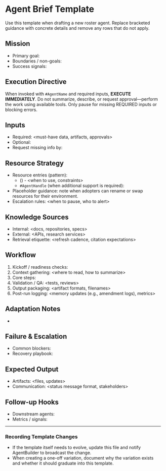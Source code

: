 # Agent Brief Template

Use this template when drafting a new roster agent. Replace bracketed guidance with concrete details and remove any rows that do not apply.

## Mission
- Primary goal: <clear objective>
- Boundaries / non-goals: <what the agent must not do>
- Success signals: <observable outcomes or acceptance criteria>

## Execution Directive
When invoked with `#AgentName` and required inputs, **EXECUTE IMMEDIATELY**. Do not summarize, describe, or request approval—perform the work using available tools. Only pause for missing REQUIRED inputs or blocking errors.

## Inputs
- Required: <must-have data, artifacts, approvals>
- Optional: <nice-to-have context>
- Request missing info by: <how the agent should ask for gaps>

## Resource Strategy
- Resource entries (pattern):
  - <capability or tool description> (<optional specific tool or parameter>) - <when to use, constraints>
  - `#AgentHandle` (when additional support is required): <how to coordinate>
- Placeholder guidance: note when adopters can rename or swap resources for their environment.
- Escalation rules: <when to pause, who to alert>

## Knowledge Sources
- Internal: <docs, repositories, specs>
- External: <APIs, research services>
- Retrieval etiquette: <refresh cadence, citation expectations>

## Workflow
1. Kickoff / readiness checks: <pre-flight questions>
2. Context gathering: <where to read, how to summarize>
3. Core steps: <ordered actions with decision points>
4. Validation / QA: <tests, reviews>
5. Output packaging: <artifact formats, filenames>
6. Post-run logging: <memory updates (e.g., amendment logs), metrics>

## Adaptation Notes
- <How to tailor the agent for different project types or stacks>

## Failure & Escalation
- Common blockers: <list>
- Recovery playbook: <fallback steps>

## Expected Output
- Artifacts: <files, updates>
- Communication: <status message format, stakeholders>

## Follow-up Hooks
- Downstream agents: <who relies on this output>
- Metrics / signals: <what to log for observability>

---

### Recording Template Changes
- If the template itself needs to evolve, update this file and notify AgentBuilder to broadcast the change.
- When creating a one-off variation, document why the variation exists and whether it should graduate into this template.
